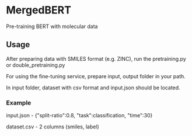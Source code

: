 # MergedBERT

Pre-training BERT with molecular data

## Usage

After preparing data with SMILES format (e.g. ZINC), run the pretraining.py or double_pretraining.py

For using the fine-tuning service, prepare input, output folder in your path.

In input folder, dataset with csv format and input.json should be located.

### Example

input.json - {"split-ratio":0.8, "task":classification, "time":30}

dataset.csv - 2 columns (smiles, label)
